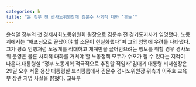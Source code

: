```yaml
---
categories: h
title: "윤 정부 첫 경사노위원장에 김문수 사회적 대화 ‘흔들’"
---
```

윤석열 정부의 첫 경제사회노동위원회 원장으로 김문수 전 경기도지사가 임명됐다. 노동계에서는 “해프닝으로 끝났어야 할 소문이 현실화했다”며 그의 임명에 우려를 나타냈다. 그가 평소 언행처럼 노동계를 적대하고 재계만을 끌어안으려는 행보를 취할 경우 경사노위 운영은 물론 사회적 대화를 거쳐야 할 노동정책 모두가 수포가 될 수 있다는 지적이 나온다.대통령실 “정부 노동개혁 적극적으로 추진할 적임자”김대기 대통령 비서실장은 29일 오후 서울 용산 대통령실 브리핑룸에서 김문수 경사노위원장 위촉과 이주호 교육부 장관 지명 사실을 밝혔다. 교육부
